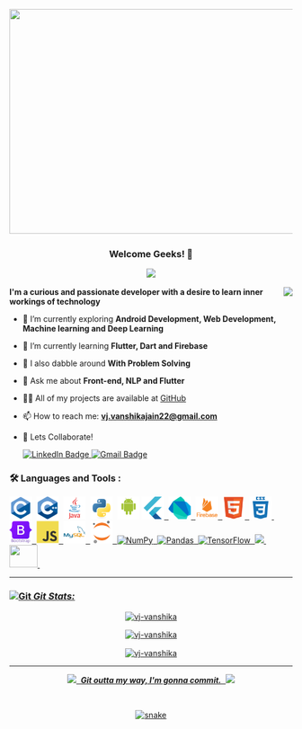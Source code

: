 <p align="center">
<a href="#"><img src="https://i.imgur.com/rHlEdDq.gif" width="1600" height="400"></a>
</p>
<p align="center">
  <h3 align="center">Welcome Geeks! 👋</h3>
</p>
<p align="center">
  <a align="center" href="https://github.com/DenverCoder1/readme-typing-svg"><img src="https://readme-typing-svg.herokuapp.com?&font=IBM+Plex+Sans&color=F72EE2&size=25&lines=Welcome+to+my+GitHub+Profile!;I'm+a+Front+end+Developer;I'm+an+ML+Enthusiast;I'm+an+Android+Developer" /></a>
  </p>
  
  <img align="right" src="https://media.giphy.com/media/3oKIPnAiaMCws8nOsE/giphy.gif" height="300">
  
  **I'm a curious and passionate developer with a desire to learn inner workings of technology**

- 🔭 I’m currently exploring **Android Development, Web Development, Machine learning and Deep Learning**

- 🌱 I’m currently learning **Flutter, Dart and Firebase**

- 🧐 I also dabble around **With Problem Solving**

- 💬 Ask me about **Front-end, NLP and Flutter**

- 👨‍💻 All of my projects are available at [GitHub](https://github.com/vj-vanshika)

- 📫 How to reach me: **vj.vanshikajain22@gmail.com**

- 🤝 Lets Collaborate!

  <div align="left"> <a href="https://www.linkedin.com/in/vanshika-jain-b6bb7120a/">
    <img src="https://img.shields.io/badge/LinkedIn-blue?style=for-the-badge&logo=linkedin&logoColor=white" alt="LinkedIn Badge"/>
  <a href="href="mailto:vj.vanshikajain22@gmail.com"">
    <img src="https://img.shields.io/badge/-Gmail-c14438?style=for-the-badge&logo=Gmail&logoColor=white" alt="Gmail Badge"/>
  
 </a>
</div>   
  
### :hammer_and_wrench: Languages and Tools :
<div>
  <img src="https://github.com/devicons/devicon/blob/master/icons/c/c-original.svg" title="C" alt="C" width="40" height="40"/>&nbsp; 
  <img src="https://github.com/devicons/devicon/blob/master/icons/cplusplus/cplusplus-original.svg" title="C++" alt="C++" width="40" height="40"/>&nbsp;
  <img src="https://github.com/devicons/devicon/blob/master/icons/java/java-original-wordmark.svg" title="Java" alt="Java" width="40" height="40"/>&nbsp;
    <img src="https://github.com/devicons/devicon/blob/master/icons/python/python-original.svg" title="Python" alt="Python" width="40" height="40"/>&nbsp;
     <img src="https://raw.githubusercontent.com/devicons/devicon/master/icons/android/android-original-wordmark.svg" alt="android" width="40" height="40"/> </a> <a href="https://angular.io" target="_blank" rel="noreferrer">
  <img src="https://github.com/devicons/devicon/blob/master/icons/flutter/flutter-original.svg" title="Flutter" alt="Flutter" width="40" height="40"/>&nbsp;
   <img src="https://github.com/devicons/devicon/blob/master/icons/dart/dart-original.svg" title="Dart" alt="Dart" width="40" height="40"/>&nbsp;
    <img src="https://github.com/devicons/devicon/blob/master/icons/firebase/firebase-plain-wordmark.svg" title="Firebase" alt="Firebase" width="40" height="40"/>&nbsp;
  <img src="https://github.com/devicons/devicon/blob/master/icons/html5/html5-original.svg" title="HTML5" alt="HTML" width="40" height="40"/>&nbsp;
  <img src="https://github.com/devicons/devicon/blob/master/icons/css3/css3-plain-wordmark.svg"  title="CSS3" alt="CSS" width="40" height="40"/>&nbsp;
  <img src="https://github.com/devicons/devicon/blob/master/icons/bootstrap/bootstrap-original-wordmark.svg" title="BootStrap" alt="Bootstrap" width="40" height="40"/>&nbsp;
  <img src="https://github.com/devicons/devicon/blob/master/icons/javascript/javascript-original.svg" title="JavaScript" alt="JavaScript" width="40" height="40"/>&nbsp;
  <img src="https://github.com/devicons/devicon/blob/master/icons/mysql/mysql-original-wordmark.svg" title="MySQL"  alt="MySQL" width="40" height="40"/>&nbsp;
  <img src="https://github.com/devicons/devicon/blob/master/icons/jupyter/jupyter-original.svg" title="Jupyter" alt="Jupyter" width="40" height="40"/>&nbsp;
  <img src="https://www.vectorlogo.zone/logos/numpy/numpy-ar21.svg" title="Numpy" alt="NumPy" width="50" height="40"/>&nbsp;
  <img src="https://numfocus.org/wp-content/uploads/2016/07/pandas-logo-300.png" title="Pandas" alt="Pandas" width="40" height="40"/>&nbsp;
   <img src="https://www.vectorlogo.zone/logos/tensorflow/tensorflow-ar21.svg" title="TensorFlow" alt="TensorFlow" width="50" height="40"/>&nbsp;
  <img height="50" src="https://miro.medium.com/v2/resize:fit:640/format:webp/1*0G5zu7CnXdMT9pGbYUTQLQ.png"/>&nbsp;
  <img height="40" width="50" src="https://seeklogo.com/images/S/scikit-learn-logo-8766D07E2E-seeklogo.com.png"/>&nbsp;
</div>
  
  ----

  <h3 align="left"> <img src="https://media.giphy.com/media/W5eoZHPpUx9sapR0eu/giphy.gif" width="50px" alt="Git"/>&nbsp;<i><b>Git Stats: </b></i></h3>
  <p align='center'>
  <img align="center" src="https://github-readme-stats.vercel.app/api/top-langs?username=vj-vanshika&show_icons=true&title_color=fff&icon_color=79ff97&text_color=efefef&bg_color=24292e" alt="vj-vanshika" />
</p>
<p align='center'>
  <img align="center" src="https://github-readme-streak-stats.herokuapp.com/?user=vj-vanshika&show_icons=true&title_color=fff&icon_color=79ff97&text_color=efefef&bg_color=24292e" alt="vj-vanshika" />
</p>
<p align='center'>
  <img align="center" src="https://github-readme-stats.vercel.app/api?username=vj-vanshika&show_icons=true&title_color=fff&icon_color=79ff97&text_color=efefef&bg_color=24292e" alt="vj-vanshika">
</p>
  
------
  
  <p align="center">
   <img src="https://media.tenor.com/A15H8E1VUh8AAAAC/github-cat.gif" width="50" />&nbsp; <b><i>Git outta my way, I'm gonna commit.</i></b> &nbsp;<img src="https://media.tenor.com/A15H8E1VUh8AAAAC/github-cat.gif" width="50" /> </p>
  <br>
  
  <p align="center">
  <img src="https://github.com/rock12231/rock12231/blob/output/github-contribution-grid-snake.svg" alt="snake"></center>
</p>

<!--
**vj-vanshika/vj-vanshika** is a ✨ _special_ ✨ repository because its `README.md` (this file) appears on your GitHub profile.

Here are some ideas to get you started:

- 🔭 I’m currently working on ...
- 🌱 I’m currently learning ...
- 👯 I’m looking to collaborate on ...
- 🤔 I’m looking for help with ...
- 💬 Ask me about ...
- 📫 How to reach me: ...
- 😄 Pronouns: ...
- ⚡ Fun fact: ...
-->
